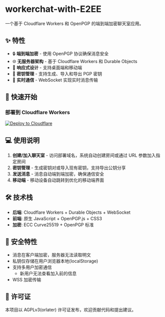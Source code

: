 # workerchat-with-E2EE

一个基于 Cloudflare Workers 和 OpenPGP 的端到端加密聊天室应用。

## ✨ 特性

- 🔒 **端到端加密** - 使用 OpenPGP 协议确保消息安全
- 🌐 **无服务器架构** - 基于 Cloudflare Workers 和 Durable Objects
- 📱 **响应式设计** - 支持桌面端和移动端
- 🔑 **密钥管理** - 支持生成、导入和导出 PGP 密钥
- 💬 **实时通信** - WebSocket 实现实时消息传输

## 🚀 快速开始

### 部署到 Cloudflare Workers
[![Deploy to Cloudflare](https://deploy.workers.cloudflare.com/button)](https://deploy.workers.cloudflare.com/?url=https://github.com/gxxk-dev/workerchat-with-E2EE.git)

## 💻 使用说明

1. **创建/加入聊天室** - 访问部署域名，系统自动创建房间或通过 URL 参数加入指定房间
2. **密钥管理** - 生成密钥对或导入现有密钥，支持导出公钥分享
3. **发送消息** - 消息自动端到端加密，确保通信安全
4. **移动端** - 移动设备自动跳转到优化的移动端界面

## 🛠️ 技术栈

- **后端**: Cloudflare Workers + Durable Objects + WebSocket
- **前端**: 原生 JavaScript + OpenPGP.js + CSS3
- **加密**: ECC Curve25519 + OpenPGP 标准

## 🔐 安全特性

- 消息在客户端加密，服务器无法读取明文
- 私钥仅存储在用户浏览器本地(localStorage)
- 支持多用户加密通信
    - 新用户无法查看加入前的信息
- WSS 加密传输

## 📄 许可证

本项目以 AGPLv3(orlater) 许可证发布，欢迎贡献代码和提出建议。